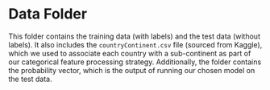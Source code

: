 # Data Folder
This folder contains the training data (with labels) and the test data (without labels). It also includes the `countryContinent.csv` file (sourced from Kaggle), which we used to associate each country with a sub-continent as part of our categorical feature processing strategy. Additionally, the folder contains the probability vector, which is the output of running our chosen model on the test data.
